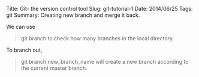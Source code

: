 Title: Git- the version control tool
Slug: git-tutorial-1
Date: 2014/06/25
Tags: git
Summary: Creating new branch and merge it back.

We can use
>git branch
to check how many branches in the local directory.

To branch out,
>git branch new_branch_name
will create a new branch according to the current master branch.



